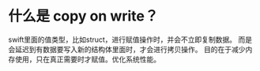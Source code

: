 # 什么是 copy on write？

swift里面的值类型，比如struct，进行赋值操作时，并会不立即复制数据。
而是会延迟到有数据要写入新的结构体里面时，才会进行拷贝操作。
目的在于减少内存使用，只在真正需要时才赋值。优化系统性能。
